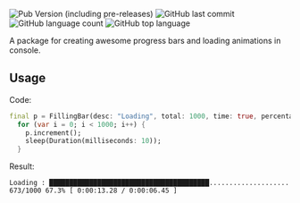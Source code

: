 ![Pub Version (including pre-releases)](https://img.shields.io/pub/v/console_bars?include_prereleases)
![GitHub last commit](https://img.shields.io/github/last-commit/RohitEdathil/ConsoleBars)
![GitHub language count](https://img.shields.io/github/languages/count/RohitEdathil/ConsoleBars)
![GitHub top language](https://img.shields.io/github/languages/top/RohitEdathil/ConsoleBars)

A package for creating awesome progress bars and loading animations in console.

## Usage

Code:

```dart
final p = FillingBar(desc: "Loading", total: 1000, time: true, percentage:true);
  for (var i = 0; i < 1000; i++) {
    p.increment();
    sleep(Duration(milliseconds: 10));
  }
```

Result:

```
Loading : ████████████████████████████████████████.................... 673/1000 67.3% [ 0:00:13.28 / 0:00:06.45 ]
```
